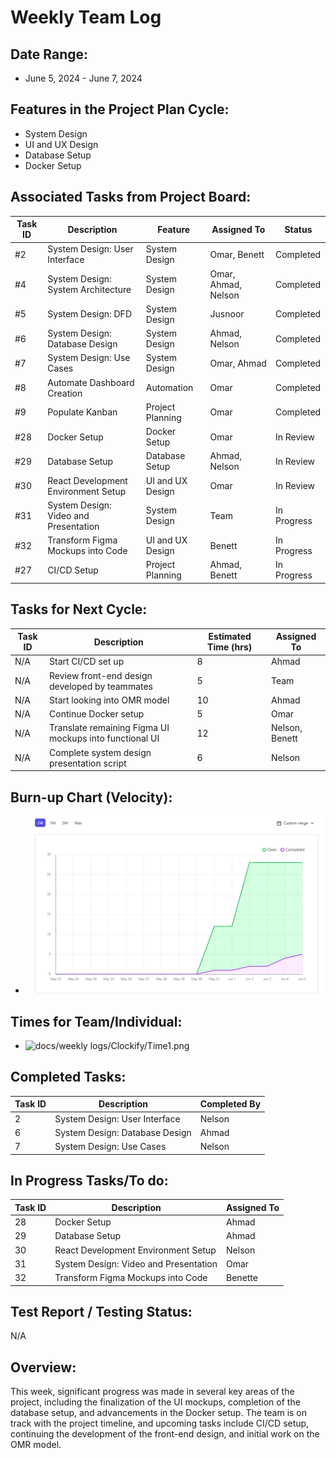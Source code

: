 # Weekly Team Log

## Date Range:
- June 5, 2024 - June 7, 2024

## Features in the Project Plan Cycle:
- System Design
- UI and UX Design
- Database Setup
- Docker Setup

## Associated Tasks from Project Board:
| Task ID | Description | Feature | Assigned To | Status |
|---------|-------------|---------|-------------|--------|
| #2 | System Design: User Interface | System Design | Omar, Benett | Completed |
| #4 | System Design: System Architecture | System Design | Omar, Ahmad, Nelson | Completed |
| #5 | System Design: DFD | System Design | Jusnoor | Completed |
| #6 | System Design: Database Design | System Design | Ahmad, Nelson | Completed |
| #7 | System Design: Use Cases | System Design | Omar, Ahmad | Completed |
| #8 | Automate Dashboard Creation | Automation | Omar | Completed |
| #9 | Populate Kanban | Project Planning | Omar | Completed |
| #28 | Docker Setup | Docker Setup | Omar | In Review |
| #29 | Database Setup | Database Setup | Ahmad, Nelson | In Review |
| #30 | React Development Environment Setup | UI and UX Design | Omar | In Review |
| #31 | System Design: Video and Presentation | System Design | Team | In Progress |
| #32 | Transform Figma Mockups into Code | UI and UX Design | Benett | In Progress |
| #27 | CI/CD Setup | Project Planning | Ahmad, Benett | In Progress |

## Tasks for Next Cycle:
| Task ID | Description | Estimated Time (hrs) | Assigned To |
|---------|-------------|----------------------|-------------|
| N/A | Start CI/CD set up | 8 | Ahmad |
| N/A | Review front-end design developed by teammates | 5 | Team |
| N/A | Start looking into OMR model | 10 | Ahmad |
| N/A | Continue Docker setup | 5 | Omar |
| N/A | Translate remaining Figma UI mockups into functional UI | 12 | Nelson, Benett |
| N/A | Complete system design presentation script | 6 | Nelson |

## Burn-up Chart (Velocity):
- ![docs/weekly logs/Burn Up Charts/burn up chart 2.png](https://github.com/UBCO-COSC499-Summer-2024/team-1-capstone-gradefalcon/blob/96b826b091ca75a8a5207057b0ea23d87e6a8c70/docs/weekly_logs/BurnUpCharts/BurnUpChart2.png)

## Times for Team/Individual:

- ![docs/weekly logs/Clockify/Time1.png](https://github.com/UBCO-COSC499-Summer-2024/team-1-capstone-gradefalcon/blob/96b826b091ca75a8a5207057b0ea23d87e6a8c70/docs/weekly_logs/Clockify/Time1.png)

## Completed Tasks:
| Task ID | Description | Completed By |
|---------|-------------|--------------|
| 2       | System Design: User Interface | Nelson |
| 6       | System Design: Database Design | Ahmad  |
| 7       | System Design: Use Cases | Nelson  |

## In Progress Tasks/To do:
| Task ID | Description | Assigned To |
|---------|-------------|-------------|
| 28      | Docker Setup | Ahmad       |
| 29      | Database Setup | Ahmad       |
| 30      | React Development Environment Setup | Nelson |
| 31      | System Design: Video and Presentation | Omar   |
| 32      | Transform Figma Mockups into Code | Benette |
## Test Report / Testing Status:
N/A

## Overview:
This week, significant progress was made in several key areas of the project, including the finalization of the UI mockups, completion of the database setup, and advancements in the Docker setup. The team is on track with the project timeline, and upcoming tasks include CI/CD setup, continuing the development of the front-end design, and initial work on the OMR model.